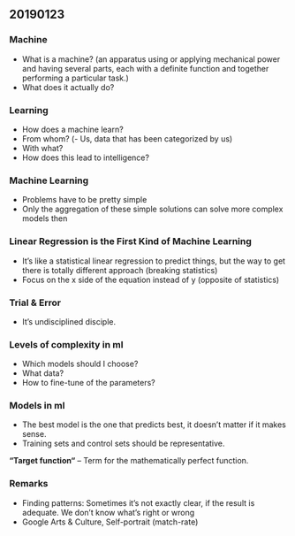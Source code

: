 ## 20190123

### Machine

- What is a machine? (an apparatus using or applying mechanical power and having several parts, each with a definite function and together performing a particular task.)
- What does it actually do?

### Learning

- How does a machine learn?
- From whom? (- Us, data that has been categorized by us)
- With what?
- How does this lead to intelligence?

### Machine Learning

- Problems have to be pretty simple
- Only the aggregation of these simple solutions can solve more complex models then

### Linear Regression is the First Kind of Machine Learning

- It’s like a statistical linear regression to predict things, but the way to get there is totally different approach (breaking statistics)
- Focus on the x side of the equation instead of y (opposite of statistics)

### Trial & Error

- It’s undisciplined disciple.

### Levels of complexity in ml

- Which models should I choose?
- What data?
- How to fine-tune of the parameters?

### Models in ml

- The best model is the one that predicts best, it doesn’t matter if it makes sense.
- Training sets and control sets should be representative.

**“Target function“** – Term for the mathematically perfect function.

### Remarks

- Finding patterns: Sometimes it’s not exactly clear, if the result is adequate. We don’t know what’s right or wrong
- Google Arts & Culture, Self-portrait (match-rate)


